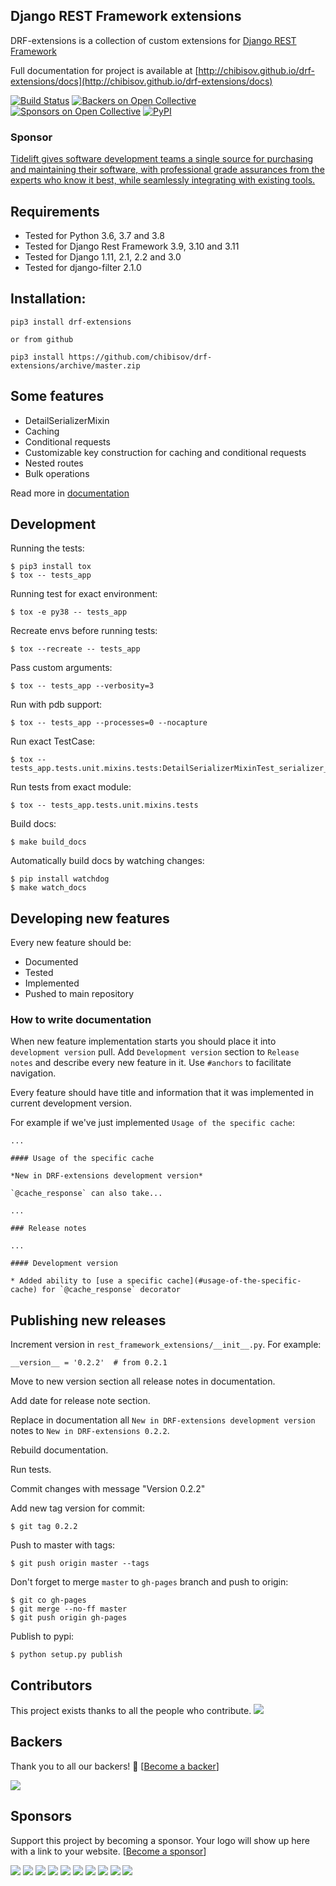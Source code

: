 ## Django REST Framework extensions

DRF-extensions is a collection of custom extensions for [Django REST Framework](https://github.com/tomchristie/django-rest-framework)

Full documentation for project is available at [http://chibisov.github.io/drf-extensions/docs](http://chibisov.github.io/drf-extensions/docs)

[![Build Status](https://travis-ci.org/chibisov/drf-extensions.svg?branch=master)](https://travis-ci.org/chibisov/drf-extensions)
[![Backers on Open Collective](https://opencollective.com/drf-extensions/backers/badge.svg)](#backers) [![Sponsors on Open Collective](https://opencollective.com/drf-extensions/sponsors/badge.svg)](#sponsors) [![PyPI](https://img.shields.io/pypi/v/drf-extensions.svg)](https://pypi.python.org/pypi/drf-extensions)

### Sponsor

[Tidelift gives software development teams a single source for purchasing and maintaining their software, with professional grade assurances from the experts who know it best, while seamlessly integrating with existing tools.](https://tidelift.com/subscription/pkg/pypi-drf-extensions?utm_source=pypi-drf-extensions&utm_medium=referral&utm_campaign=readme)


## Requirements

* Tested for Python 3.6, 3.7 and 3.8
* Tested for Django Rest Framework 3.9, 3.10 and 3.11
* Tested for Django 1.11, 2.1, 2.2 and 3.0
* Tested for django-filter 2.1.0

## Installation:

    pip3 install drf-extensions
    
    or from github
    
    pip3 install https://github.com/chibisov/drf-extensions/archive/master.zip

## Some features

* DetailSerializerMixin
* Caching
* Conditional requests
* Customizable key construction for caching and conditional requests
* Nested routes
* Bulk operations

Read more in [documentation](http://chibisov.github.io/drf-extensions/docs)

## Development

Running the tests:

    $ pip3 install tox
    $ tox -- tests_app

Running test for exact environment:

    $ tox -e py38 -- tests_app

Recreate envs before running tests:

    $ tox --recreate -- tests_app

Pass custom arguments:

    $ tox -- tests_app --verbosity=3

Run with pdb support:

    $ tox -- tests_app --processes=0 --nocapture

Run exact TestCase:

    $ tox -- tests_app.tests.unit.mixins.tests:DetailSerializerMixinTest_serializer_detail_class

Run tests from exact module:

    $ tox -- tests_app.tests.unit.mixins.tests

Build docs:

    $ make build_docs

Automatically build docs by watching changes:

    $ pip install watchdog
    $ make watch_docs

## Developing new features

Every new feature should be:

* Documented
* Tested
* Implemented
* Pushed to main repository

### How to write documentation

When new feature implementation starts you should place it into `development version` pull. Add `Development version`
section to `Release notes` and describe every new feature in it. Use `#anchors` to facilitate navigation.

Every feature should have title and information that it was implemented in current development version.

For example if we've just implemented `Usage of the specific cache`:

    ...

    #### Usage of the specific cache

    *New in DRF-extensions development version*

    `@cache_response` can also take...

    ...

    ### Release notes

    ...

    #### Development version

    * Added ability to [use a specific cache](#usage-of-the-specific-cache) for `@cache_response` decorator

## Publishing new releases

Increment version in `rest_framework_extensions/__init__.py`. For example:

    __version__ = '0.2.2'  # from 0.2.1

Move to new version section all release notes in documentation.

Add date for release note section.

Replace in documentation all `New in DRF-extensions development version` notes to `New in DRF-extensions 0.2.2`.

Rebuild documentation.

Run tests.

Commit changes with message "Version 0.2.2"

Add new tag version for commit:

    $ git tag 0.2.2

Push to master with tags:

    $ git push origin master --tags

Don't forget to merge `master` to `gh-pages` branch and push to origin:

    $ git co gh-pages
    $ git merge --no-ff master
    $ git push origin gh-pages

Publish to pypi:

    $ python setup.py publish

## Contributors

This project exists thanks to all the people who contribute. <img src="https://opencollective.com/drf-extensions/contributors.svg?width=890&button=false" />


## Backers

Thank you to all our backers! 🙏 [[Become a backer](https://opencollective.com/drf-extensions#backer)]

<a href="https://opencollective.com/drf-extensions#backers" target="_blank"><img src="https://opencollective.com/drf-extensions/backers.svg?width=890"></a>


## Sponsors

Support this project by becoming a sponsor. Your logo will show up here with a link to your website. [[Become a sponsor](https://opencollective.com/drf-extensions#sponsor)]

<a href="https://opencollective.com/drf-extensions/sponsor/0/website" target="_blank"><img src="https://opencollective.com/drf-extensions/sponsor/0/avatar.svg"></a>
<a href="https://opencollective.com/drf-extensions/sponsor/1/website" target="_blank"><img src="https://opencollective.com/drf-extensions/sponsor/1/avatar.svg"></a>
<a href="https://opencollective.com/drf-extensions/sponsor/2/website" target="_blank"><img src="https://opencollective.com/drf-extensions/sponsor/2/avatar.svg"></a>
<a href="https://opencollective.com/drf-extensions/sponsor/3/website" target="_blank"><img src="https://opencollective.com/drf-extensions/sponsor/3/avatar.svg"></a>
<a href="https://opencollective.com/drf-extensions/sponsor/4/website" target="_blank"><img src="https://opencollective.com/drf-extensions/sponsor/4/avatar.svg"></a>
<a href="https://opencollective.com/drf-extensions/sponsor/5/website" target="_blank"><img src="https://opencollective.com/drf-extensions/sponsor/5/avatar.svg"></a>
<a href="https://opencollective.com/drf-extensions/sponsor/6/website" target="_blank"><img src="https://opencollective.com/drf-extensions/sponsor/6/avatar.svg"></a>
<a href="https://opencollective.com/drf-extensions/sponsor/7/website" target="_blank"><img src="https://opencollective.com/drf-extensions/sponsor/7/avatar.svg"></a>
<a href="https://opencollective.com/drf-extensions/sponsor/8/website" target="_blank"><img src="https://opencollective.com/drf-extensions/sponsor/8/avatar.svg"></a>
<a href="https://opencollective.com/drf-extensions/sponsor/9/website" target="_blank"><img src="https://opencollective.com/drf-extensions/sponsor/9/avatar.svg"></a>


